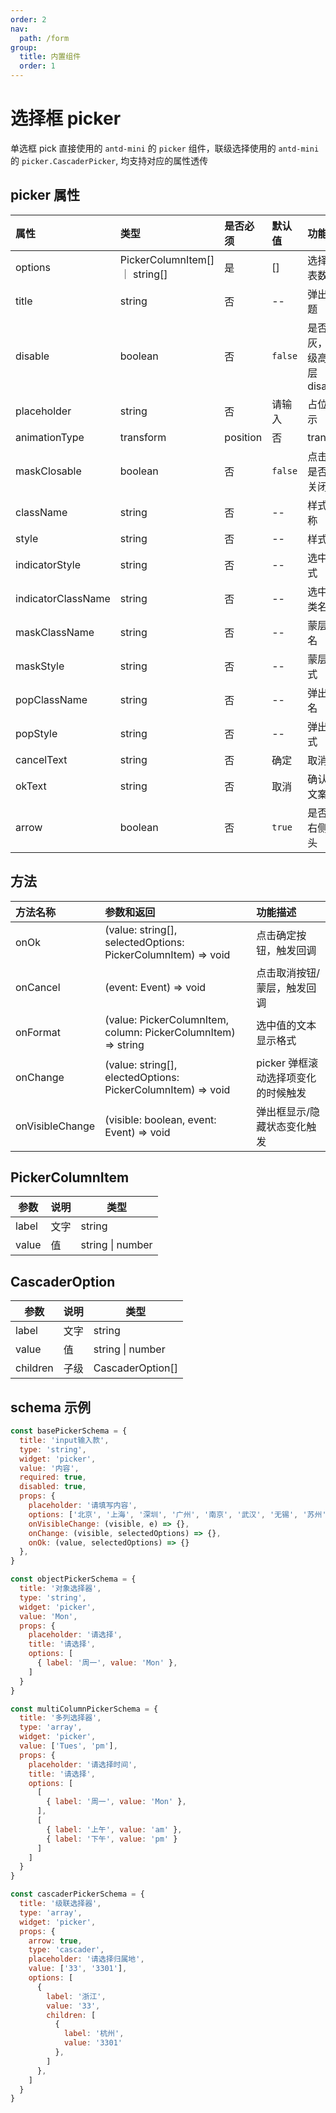 ```yaml
---
order: 2
nav:
  path: /form
group:
  title: 内置组件
  order: 1
---
```


# 选择框 picker

单选框 pick 直接使用的 `antd-mini` 的 `picker` 组件，联级选择使用的 `antd-mini` 的  `picker.CascaderPicker`, 均支持对应的属性透传

## picker 属性

| 属性                   |    类型                           | 是否必须        | 默认值        |  功能描述                               |
| :--------             | :--------                         | :---          | :----        |  :---                                 |
| options               | PickerColumnItem[] ｜ string[]    |  是            |  []          |  选择的列表数据                          |
| title                 | string                            |  否            |  --          |  弹出框标题                             |
| disable               | boolean                           |  否            | `false`      |  是否置灰，优先级高于外层 disable          |
| placeholder           | string                            |  否            |  请输入       |  占位符提示                              |
| animationType         | transform | position              |  否            |  transform   |  动画类型                               |
| maskClosable          | boolean                           |  否            |  `false`     |  点击蒙层是否可以关闭                     |
| className             | string                            |  否            |  --          |  样式类名称                              |
| style                 | string                            |  否            |  --          |  样式                                   |
| indicatorStyle        | string                            |  否            |  --          |  选中框样式                              |
| indicatorClassName    | string                            |  否            |  --          |  选中框的类名                            |
| maskClassName         | string                            |  否            |  --          |  蒙层的类名                              |
| maskStyle             | string                            |  否            |  --          |  蒙层的样式                              |
| popClassName          | string                            |  否            |  --          |  弹出框类名                              | 
| popStyle              | string                            |  否            |  --          |  弹出框样式                              |
| cancelText            | string                            |  否            |  确定         |  取消文案                                |
| okText                | string                            |  否            |  取消         |  确认按钮文案                             |
| arrow                 | boolean                           |  否            | `true`        |  是否展示右侧的箭头                        |



## 方法

| 方法名称         | 参数和返回                                                                      |  功能描述                      |
| :--------       | :--------                                                                     | :---                          |
| onOk            | (value: string[], selectedOptions: PickerColumnItem) => void                  | 点击确定按钮，触发回调            |
| onCancel        | (event: Event) => void                                                        | 点击取消按钮/蒙层，触发回调        |
| onFormat        | (value: PickerColumnItem, column: PickerColumnItem) => string                 | 选中值的文本显示格式              |
| onChange        | (value: string[], electedOptions: PickerColumnItem) => void                   | picker 弹框滚动选择项变化的时候触发 |
| onVisibleChange | (visible: boolean, event: Event) => void                                      | 弹出框显示/隐藏状态变化触发         |


## PickerColumnItem

| 参数  | 说明 | 类型               |
| ----- | ---- | ---------------- |
| label | 文字 | string            |
| value | 值   | string \| number |

## CascaderOption

| 参数     | 说明 | 类型                   | 
| -------- | ---- | ----------------     |
| label    | 文字 | string                |
| value    | 值   | string \| number      |
| children | 子级 | CascaderOption[]      |

## schema 示例

```js
const basePickerSchema = {
  title: 'input输入款',
  type: 'string',
  widget: 'picker',
  value: '内容',
  required: true,
  disabled: true,
  props: {
    placeholder: '请填写内容',
    options: ['北京', '上海', '深圳', '广州', '南京', '武汉', '无锡', '苏州'],
    onVisibleChange: (visible, e) => {},
    onChange: (visible, selectedOptions) => {},
    onOk: (value, selectedOptions) => {}
  },
}

const objectPickerSchema = {
  title: '对象选择器',
  type: 'string',
  widget: 'picker',
  value: 'Mon',
  props: {
    placeholder: '请选择',
    title: '请选择',
    options: [
      { label: '周一', value: 'Mon' },
    ]
  }
}

const multiColumnPickerSchema = {
  title: '多列选择器',
  type: 'array',
  widget: 'picker',
  value: ['Tues', 'pm'],
  props: {
    placeholder: '请选择时间',
    title: '请选择',
    options: [
      [
        { label: '周一', value: 'Mon' },
      ],
      [
        { label: '上午', value: 'am' },
        { label: '下午', value: 'pm' }
      ]
    ]
  }
}

const cascaderPickerSchema = {
  title: '级联选择器',
  type: 'array',
  widget: 'picker',
  props: {
    arrow: true,
    type: 'cascader',
    placeholder: '请选择归属地',
    value: ['33', '3301'],
    options: [
      {
        label: '浙江',
        value: '33',
        children: [
          {
            label: '杭州',
            value: '3301'
          },
        ]
      },
    ]
  }
}
```

